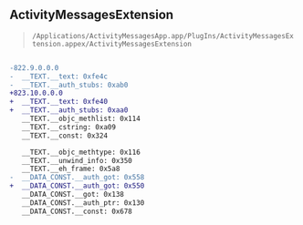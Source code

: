 ## ActivityMessagesExtension

> `/Applications/ActivityMessagesApp.app/PlugIns/ActivityMessagesExtension.appex/ActivityMessagesExtension`

```diff

-822.9.0.0.0
-  __TEXT.__text: 0xfe4c
-  __TEXT.__auth_stubs: 0xab0
+823.10.0.0.0
+  __TEXT.__text: 0xfe40
+  __TEXT.__auth_stubs: 0xaa0
   __TEXT.__objc_methlist: 0x114
   __TEXT.__cstring: 0xa09
   __TEXT.__const: 0x324

   __TEXT.__objc_methtype: 0x116
   __TEXT.__unwind_info: 0x350
   __TEXT.__eh_frame: 0x5a8
-  __DATA_CONST.__auth_got: 0x558
+  __DATA_CONST.__auth_got: 0x550
   __DATA_CONST.__got: 0x138
   __DATA_CONST.__auth_ptr: 0x130
   __DATA_CONST.__const: 0x678

```
